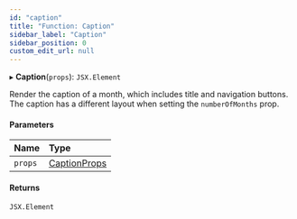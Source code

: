 ```yaml
---
id: "caption"
title: "Function: Caption"
sidebar_label: "Caption"
sidebar_position: 0
custom_edit_url: null
---
```


▸ **Caption**(`props`): `JSX.Element`

Render the caption of a month, which includes title and navigation buttons.
The caption has a different layout when setting the `numberOfMonths` prop.

#### Parameters

| Name | Type |
| :------ | :------ |
| `props` | [CaptionProps](../interfaces/captionprops.md) |

#### Returns

`JSX.Element`
